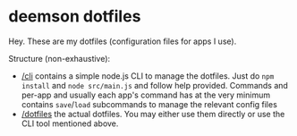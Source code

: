 # deemson dotfiles

Hey. These are my dotfiles (configuration files for apps I use).

Structure (non-exhaustive):

- [/cli](./cli) contains a simple node.js CLI to manage the dotfiles. Just do `npm install` and `node src/main.js` and
follow help provided. Commands and per-app and usually each app's command has at the very minimum contains `save`/`load`
subcommands to manage the relevant config files
- [/dotfiles](./dotfiles) the actual dotfiles. You may either use them directly or use the CLI tool mentioned above.